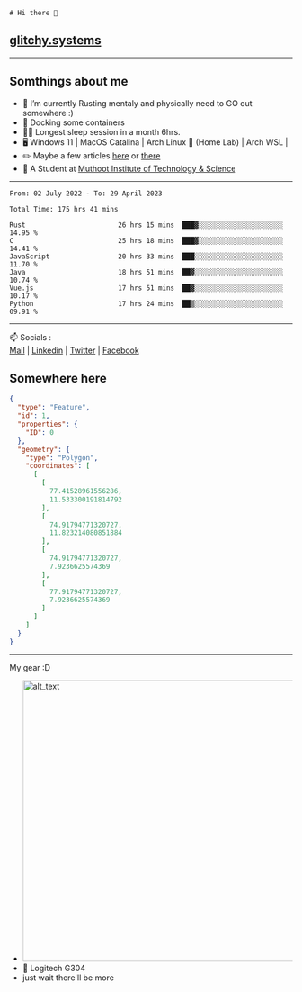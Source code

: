 ```
# Hi there 👋
```
## [glitchy.systems](https://glitchy.systems)
---

## Somthings about me



- 🌱 I’m currently Rusting mentaly and physically need to GO out somewhere :)
- 🐋 Docking some containers
- 😶‍🌫️ Longest sleep session in a month 6hrs.
- 🖥️ Windows 11 | MacOS Catalina | Arch Linux 🦩 (Home Lab) | Arch WSL |
- ✏️ Maybe a few articles [here](https://medium.com/@advaithnarayanan8) or [there](https://medium.com/@advaithnarayanan8)
- 📑 A Student at [Muthoot Institute of Technology & Science](https://mgmits.ac.in/)



---

<!--START_SECTION:waka-->

```text
From: 02 July 2022 - To: 29 April 2023

Total Time: 175 hrs 41 mins

Rust                       26 hrs 15 mins  ███▓░░░░░░░░░░░░░░░░░░░░░   14.95 %
C                          25 hrs 18 mins  ███▓░░░░░░░░░░░░░░░░░░░░░   14.41 %
JavaScript                 20 hrs 33 mins  ███░░░░░░░░░░░░░░░░░░░░░░   11.70 %
Java                       18 hrs 51 mins  ██▓░░░░░░░░░░░░░░░░░░░░░░   10.74 %
Vue.js                     17 hrs 51 mins  ██▓░░░░░░░░░░░░░░░░░░░░░░   10.17 %
Python                     17 hrs 24 mins  ██▒░░░░░░░░░░░░░░░░░░░░░░   09.91 %
```

<!--END_SECTION:waka-->

---

📫 Socials :<br>
[Mail](mailto:advaithnarayanan8@gmail.com) | [Linkedin](https://www.linkedin.com/in/advaith-narayanan-a72152214/) | [Twitter](https://twitter.com/advaithnarayan) | [Facebook](https://screenmessage.com/qinq)

## Somewhere here

```geojson
{
  "type": "Feature",
  "id": 1,
  "properties": {
    "ID": 0
  },
  "geometry": {
    "type": "Polygon",
    "coordinates": [
      [
        [
          77.41528961556286,
          11.533300191814792
        ],
        [
          74.91794771320727,
          11.823214080851884
        ],
        [
          74.91794771320727,
          7.9236625574369
        ],
        [
          77.91794771320727,
          7.9236625574369
        ]
      ]
    ]
  }
}
```


--- 
My gear :D

- [<img alt="alt_text" width="500px" src="https://valid.x86.fr/cache/banner/xv24bv-6.png" />](https://valid.x86.fr/xv24bv)
- 🐁 Logitech G304
- just wait there'll be more

